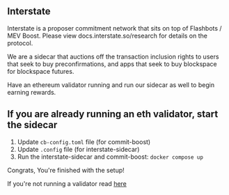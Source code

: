 ## Interstate

Interstate is a proposer commitment network that sits on top of Flashbots / MEV Boost. Please view docs.interstate.so/research for details on the protocol.

We are a sidecar that auctions off the transaction inclusion rights to users that seek to buy preconfirmations, and apps that seek to buy blockspace for blockspace futures.

Have an ethereum validator running and run our sidecar as well to begin earning rewards.

## If you are already running an eth validator, start the sidecar

1. Update `cb-config.toml` file (for commit-boost)
2. Update `.config` file (for interstate-sidecar)
3. Run the interstate-sidecar and commit-boost: ```docker compose up```


Congrats, You're finished with the setup! 


If you're not running a validator read [here](https://github.com/interstate-labs/validator-quickstart-dev/blob/main/holesky/Start_New_Validator.md)

